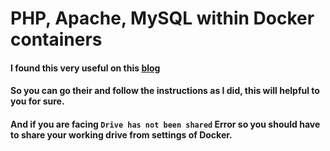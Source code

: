 # PHP, Apache, MySQL within Docker containers

#### I found this very useful on this [blog](https://www.cloudreach.com/blog/containerize-this-php-apache-mysql-within-docker-containers/)
#### So you can go their and follow the instructions as I did, this will helpful to you for sure.

#### And if you are facing ```Drive has not been shared``` Error so you should have to share your working drive from settings of Docker.
